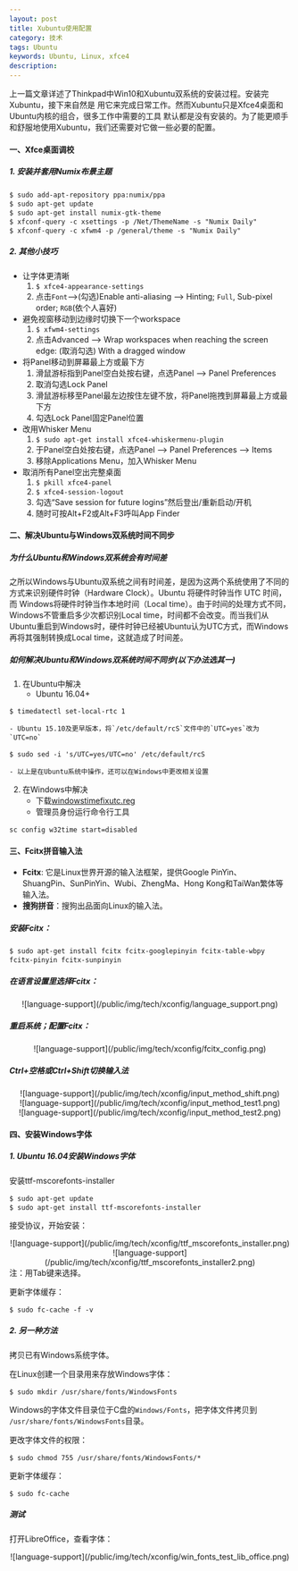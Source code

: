 ```yaml
---
layout: post
title: Xubuntu使用配置 
category: 技术
tags: Ubuntu
keywords: Ubuntu, Linux, xfce4
description: 
---
```


上一篇文章详述了Thinkpad中Win10和Xubuntu双系统的安装过程。安装完Xubuntu，接下来自然是
用它来完成日常工作。然而Xubuntu只是Xfce4桌面和Ubuntu内核的组合，很多工作中需要的工具
默认都是没有安装的。为了能更顺手和舒服地使用Xubuntu，我们还需要对它做一些必要的配置。

#### **一、Xfce桌面调校**   

##### **1. 安装并套用Numix布景主题**   

```shell
$ sudo add-apt-repository ppa:numix/ppa
$ sudo apt-get update
$ sudo apt-get install numix-gtk-theme
$ xfconf-query -c xsettings -p /Net/ThemeName -s "Numix Daily"
$ xfconf-query -c xfwm4 -p /general/theme -s "Numix Daily"
```

##### **2. 其他小技巧**

- 让字体更清晰
    1. `$ xfce4-appearance-settings`
    2. 点击`Font`-->(勾选)Enable anti-aliasing --> Hinting; `Full`, Sub-pixel order; `RGB`(依个人喜好)
- 避免视窗移动到边缘时切换下一个workspace
    1. `$ xfwm4-settings`
    2. 点击Advanced --> Wrap workspaces when reaching the screen edge: (取消勾选) With a dragged window
- 将Panel移动到屏幕最上方或最下方
    1. 滑鼠游标指到Panel空白处按右键，点选Panel --> Panel Preferences
    2. 取消勾选Lock Panel
    3. 滑鼠游标移至Panel最左边按住左键不放，将Panel拖拽到屏幕最上方或最下方
    4. 勾选Lock Panel固定Panel位置
- 改用Whisker Menu
    1. `$ sudo apt-get install xfce4-whiskermenu-plugin`
    2. 于Panel空白处按右键，点选Panel --> Panel Preferences --> Items
    3. 移除Applications Menu，加入Whisker Menu
- 取消所有Panel空出完整桌面
    1. `$ pkill xfce4-panel`
    2. `$ xfce4-session-logout`
    3. 勾选“Save session for future logins”然后登出/重新启动/开机
    4. 随时可按Alt+F2或Alt+F3呼叫App Finder


#### **二、解决Ubuntu与Windows双系统时间不同步**  

##### 为什么Ubuntu和Windows双系统会有时间差
之所以Windows与Ubuntu双系统之间有时间差，是因为这两个系统使用了不同的
方式来识别硬件时钟（Hardware Clock）。Ubuntu 将硬件时钟当作 UTC 时间，而
Windows将硬件时钟当作本地时间（Local time）。由于时间的处理方式不同，
Windows不管重启多少次都识别Local time，时间都不会改变。而当我们从
Ubuntu重启到Windows时，硬件时钟已经被Ubuntu认为UTC方式，而Windows
再将其强制转换成Local time，这就造成了时间差。

##### 如何解决Ubuntu和Windows双系统时间不同步(以下办法选其一)

1. 在Ubuntu中解决
    - Ubuntu 16.04+  
```
$ timedatectl set-local-rtc 1
```
    - Ubuntu 15.10及更早版本，将`/etc/default/rcS`文件中的`UTC=yes`改为`UTC=no`   
```
$ sudo sed -i 's/UTC=yes/UTC=no' /etc/default/rcS
```
    - 以上是在Ubuntu系统中操作，还可以在Windows中更改相关设置
2. 在Windows中解决
    - 下载[windowstimefixutc.reg](http://www.linuxandubuntu.com/uploads/2/1/1/5/21152474/windowstimefixutc.reg)
    - 管理员身份运行命令行工具  

```
sc config w32time start=disabled
```

#### **三、Fcitx拼音输入法**  
- **Fcitx**: 它是Linux世界开源的输入法框架，提供Google PinYin、
ShuangPin、SunPinYin、Wubi、ZhengMa、Hong Kong和TaiWan繁体等输入法。
- **搜狗拼音**：搜狗出品面向Linux的输入法。

##### **安装Fcitx：**

```shell
$ sudo apt-get install fcitx fcitx-googlepinyin fcitx-table-wbpy fcitx-pinyin fcitx-sunpinyin
```

##### **在语言设置里选择Fcitx：**
<center>
![language-support](/public/img/tech/xconfig/language_support.png)
</center>

##### **重启系统；配置Fcitx：**
<center>
![language-support](/public/img/tech/xconfig/fcitx_config.png)
</center>

##### **Ctrl+空格**或**Ctrl+Shift**切换输入法
<center>
![language-support](/public/img/tech/xconfig/input_method_shift.png)
</center>

<center>
![language-support](/public/img/tech/xconfig/input_method_test1.png)
</center>

<center>
![language-support](/public/img/tech/xconfig/input_method_test2.png)
</center>

#### **四、安装Windows字体**

##### **1. Ubuntu 16.04安装Windows字体**
安装ttf-mscorefonts-installer    

```shell
$ sudo apt-get update
$ sudo apt-get install ttf-mscorefonts-installer
```
接受协议，开始安装：
<center>
![language-support](/public/img/tech/xconfig/ttf_mscorefonts_installer.png)
</center>

<center>
![language-support](/public/img/tech/xconfig/ttf_mscorefonts_installer2.png)
</center>
注：用Tab键来选择。    


更新字体缓存：     

```shell
$ sudo fc-cache -f -v
```

##### **2. 另一种方法**
拷贝已有Windows系统字体。

在Linux创建一个目录用来存放Windows字体：    

```shell
$ sudo mkdir /usr/share/fonts/WindowsFonts
```
Windows的字体文件目录位于C盘的`Windows/Fonts`，把字体文件拷贝到
`/usr/share/fonts/WindowsFonts`目录。

更改字体文件的权限：     

```shell
$ sudo chmod 755 /usr/share/fonts/WindowsFonts/*
```

更新字体缓存：     

```shell
$ sudo fc-cache
```


##### **测试**
打开LibreOffice，查看字体：
<center>
![language-support](/public/img/tech/xconfig/win_fonts_test_lib_office.png)
</center>









